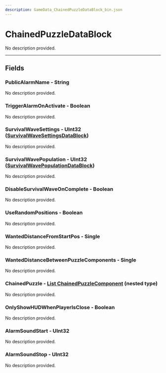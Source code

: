 ```yaml
---
description: GameData_ChainedPuzzleDataBlock_bin.json
---
```


# ChainedPuzzleDataBlock

No description provided.

***

## Fields

### PublicAlarmName - String

No description provided.

### TriggerAlarmOnActivate - Boolean

No description provided.

### SurvivalWaveSettings - UInt32 ([SurvivalWaveSettingsDataBlock](../main/survivalwavesettings.md))

No description provided.

### SurvivalWavePopulation - UInt32 ([SurvivalWavePopulationDataBlock](../main/survivalwavepopulation.md))

No description provided.

### DisableSurvivalWaveOnComplete - Boolean

No description provided.

### UseRandomPositions - Boolean

No description provided.

### WantedDistanceFromStartPos - Single

No description provided.

### WantedDistanceBetweenPuzzleComponents - Single

No description provided.

### ChainedPuzzle - [List ChainedPuzzleComponent](../../nested-types/chainedpuzzlecomponent.md) (nested type)

No description provided.

### OnlyShowHUDWhenPlayerIsClose - Boolean

No description provided.

### AlarmSoundStart - UInt32

No description provided.

### AlarmSoundStop - UInt32

No description provided.
